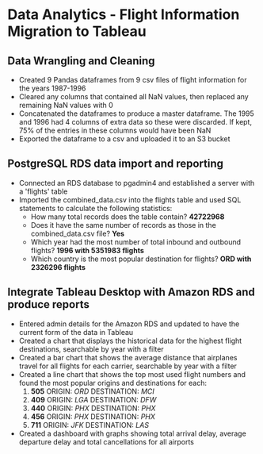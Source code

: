 # Data Analytics - Flight Information Migration to Tableau

## Data Wrangling and Cleaning
- Created 9 Pandas dataframes from 9 csv files of flight information for the years 1987-1996
- Cleared any columns that contained all NaN values, then replaced any remaining NaN values with 0
- Concatenated the dataframes to produce a master dataframe. The 1995 and 1996 had 4 columns of extra data so these were discarded. If kept, 75% of the entries in these columns would have been NaN
- Exported the dataframe to a csv and uploaded it to an S3 bucket

## PostgreSQL RDS data import and reporting
- Connected an RDS database to pgadmin4 and established a server with a 'flights' table
- Imported the combined_data.csv into the flights table and used SQL statements to calculate the following statistics:
    - How many total records does the table contain? 
        **42722968**
    - Does it have the same number of records as those in the combined_data.csv file?
        **Yes**
    - Which year had the most number of total inbound and outbound flights? 
        **1996 with 5351983 flights**
    -  Which country is the most popular destination for flights?
        **ORD with 2326296 flights**

## Integrate Tableau Desktop with Amazon RDS and produce reports
- Entered admin details for the Amazon RDS and updated to have the current form of the data in Tableau
- Created a chart that displays the historical data for the highest flight destinations, searchable by year with a filter
- Created a bar chart that shows the average distance that airplanes travel for all flights for each carrier, searchable by year with a filter
- Created a line chart that shows the top most used flight numbers and found the most popular origins and destinations for each:
    1. **505** ORIGIN: *ORD* DESTINATION: *MCI*
    2. **409** ORIGIN: *LGA* DESTINATION: *DFW*
    3. **440** ORIGIN: *PHX* DESTINATION: *PHX*
    4. **456** ORIGIN: *PHX* DESTINATION: *PHX*
    5. **711** ORIGIN: *JFK* DESTINATION: *LAS*
- Created a dashboard with graphs showing total arrival delay, average departure delay and total cancellations for all airports
